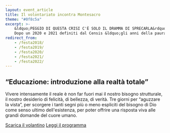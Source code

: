 ```yaml
---
layout: event_article
title: Il volontariato incontra Montesacro
theme: "#0f8c5a"
excerpt: >-
    &ldquo;PEGGIO DI QUESTA CRISI C'È SOLO IL DRAMMA DI SPRECARLA&rdquo; (Papa Francesco)
    Dopo un 2020 e 2021 definiti dal Censis &ldquo;gli anni della paura nera&rdquo;, abbiamo bisogno di incontrare gente per cui il desiderio di vita si rianima, per cui &ldquo;speranza&rdquo; non è una parola piena di futuro ma di presente. In questa edizione ascolteremo persone che guardano al domani con la certezza che niente finisce in niente, non per una propria forza, ma per un incontro.
redirect_from:
    - /festa2018/
    - /festa2019/
    - /festa2020/
    - /festa2021/
    - /festa2022/
---
```

## &ldquo;Educazione: introduzione alla realtà totale&rdquo;

Vivere intensamente il reale è non far fuori mai il nostro bisogno strutturale, il nostro
desiderio di felicità, di bellezza, di verità. Tre giorni per &ldquo;aguzzare la vista&rdquo;,
per scorgere i tanti segni più o meno espliciti del bisogno di Dio come senso ultimo
dell'esistenza, per poter offrire una risposta viva alle grandi domande del cuore umano.

<nav class="inline-navbar">
    <a download href="volontariato_montesacro_2022.pdf">Scarica il volantino</a>
    <a href="programma">Leggi il programma</a>
</nav>
